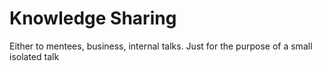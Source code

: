 # Knowledge Sharing

Either to mentees, business, internal talks. Just for the purpose of a small isolated talk